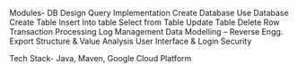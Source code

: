 
Modules-
DB Design 
Query Implementation Create Database
Use Database
Create Table 
Insert Into table 
Select from Table 
Update Table 
Delete Row 
Transaction Processing
Log Management 
Data Modelling – Reverse Engg. 
Export Structure & Value 
Analysis 
User Interface & Login Security

Tech Stack- Java, Maven, Google Cloud Platform